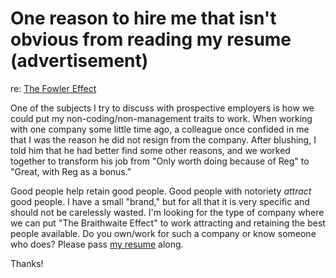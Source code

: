One reason to hire me that isn't obvious from reading my resume (advertisement)
===

re: [The Fowler Effect](http://blog.jayfields.com/2009/01/fowler-effect.html "")

One of the subjects I try to discuss with prospective employers is how we could put my non-coding/non-management traits to work. When working with one company some little time ago, a colleague once confided in me that I was the reason he did not resign from the company. After blushing, I told him that he had better find some other reasons, and we worked together to transform his job from "Only worth doing because of Reg" to "Great, with Reg as a bonus."

Good people help retain good people. Good people with notoriety *attract* good people. I have a small "brand," but for all that it is very specific and should not be carelessly wasted. I'm looking for the type of company where we can put "The Braithwaite Effect" to work attracting and retaining the best people available. Do you own/work for such a company or know someone who does? Please pass [my resume](http://braythwayt.com/reginald/RegBraithwaite20120423.pdf "Reg Braithwaite") along.

Thanks!